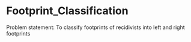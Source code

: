 # Footprint_Classification
Problem statement: To classify footprints of recidivists into left and right footprints
